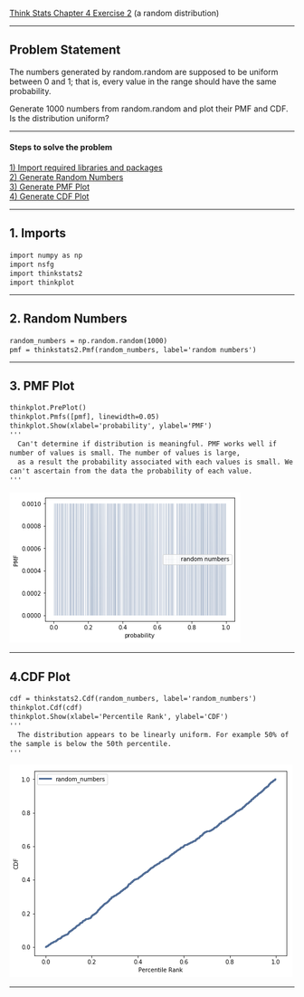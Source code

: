 [Think Stats Chapter 4 Exercise 2](http://greenteapress.com/thinkstats2/html/thinkstats2005.html#toc41) (a random distribution)

---

## Problem Statement
The numbers generated by random.random are supposed to be uniform between 0 and 1; that is, every value in the range should have the same probability.

Generate 1000 numbers from random.random and plot their PMF and CDF. Is the distribution uniform?

---

#### Steps to solve the problem
[1)  Import required libraries and packages](#section-a)  
[2)  Generate Random Numbers](#section-b)  
[3)  Generate PMF Plot](#section-c)  
[4)  Generate CDF Plot](#section-d)  

---

## <a name="section-a"></a> 1. Imports

```{python}
import numpy as np
import nsfg
import thinkstats2
import thinkplot
```
---

## <a name="section-b"></a> 2. Random Numbers
```{python}
random_numbers = np.random.random(1000)
pmf = thinkstats2.Pmf(random_numbers, label='random numbers')
```

---

## <a name="section-c"></a> 3. PMF Plot
```{python}
thinkplot.PrePlot()
thinkplot.Pmfs([pmf], linewidth=0.05)
thinkplot.Show(xlabel='probability', ylabel='PMF')
'''
  Can't determine if distribution is meaningful. PMF works well if number of values is small. The number of values is large, 
  as a result the probability associated with each values is small. We can't ascertain from the data the probability of each value. 
'''
```
![Image of Random Numbers PMF Plot](Images/RandNumPMF.png?raw=true)

---

## <a name="section-d"></a> 4.CDF Plot
```{python}
cdf = thinkstats2.Cdf(random_numbers, label='random_numbers')
thinkplot.Cdf(cdf)
thinkplot.Show(xlabel='Percentile Rank', ylabel='CDF')
'''
  The distribution appears to be linearly uniform. For example 50% of the sample is below the 50th percentile. 
'''
```
![Image of Random Numbers CDF Plot](Images/RandNumCDF.png?raw=true)

---

